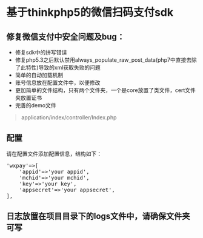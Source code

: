 基于thinkphp5的微信扫码支付sdk
===============



## 修复微信支付中安全问题及bug：

 * 修复sdk中的拼写错误
 * 修复php5.3之后默认禁用always_populate_raw_post_data(php7中直接去除了此特性)导致的xml获取失败的问题
 * 简单的自动加载机制
 * 账号信息放在配置文件中，以便修改
 * 更加简单的文件结构，只有两个文件夹，一个是core放置了类文件，cert文件夹放置证书
 * 完善的demo文件
> application/index/controller/Index.php


## 配置
请在配置文件添加配置信息，结构如下：
 <pre>
'wxpay'=>[
    'appid'=>'your appid',
    'mchid'=>'your mchid',
    'key'=>'your key',
    'appsecret'=>'your appsecret',
],
</pre>
## 日志放置在项目目录下的logs文件中，请确保文件夹可写




